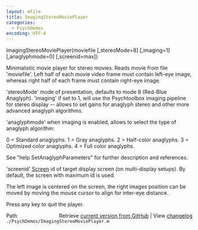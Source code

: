 ```yaml
---
layout: mfile
title: ImagingStereoMoviePlayer
categories:
  - PsychDemos
encoding: UTF-8
---
```


ImagingStereoMoviePlayer\(moviefile \[,stereoMode=8\] \[,imaging=1\] \[,anaglyphmode=0\] \[,screenid=max\]\)

Minimalistic movie player for stereo movies. Reads movie from file
'moviefile'. Left half of each movie video frame must contain left-eye
image, whereas right half of each frame must contain right-eye image.

'stereoMode' mode of presentation, defaults to mode 8 \(Red-Blue
Anaglyph\). 'imaging' if set to 1, will use the Psychtoolbox imaging
pipeline for stereo display -- allows to set gains for anaglyph stereo
and other more advanced anaglyph algorithms.

'anaglyphmode' when imaging is enabled, allows to select the type of
anaglyph algorithm:

0 = Standard anaglyphs.
1 = Gray anaglyphs.
2 = Half-color anaglyphs.
3 = Optimized color anaglyphs.
4 = Full color anaglyphs.

See "help SetAnaglyphParameters" for further description and references.

'screenid' [Screen](/docs/Screen) id of target display screen \(on multi-display setups\).
By default, the screen with maximum id is used.

The left image is centered on the screen, the right images position can
be moved by moving the mouse cursor to align for inter-eye distance.

Press any key to quit the player.


<div class="code_header" style="text-align:right;">
  <span style="float:left;">Path&nbsp;&nbsp;</span> <span class="counter">Retrieve <a href=
  "https://raw.github.com/Psychtoolbox-3/Psychtoolbox-3/beta/./PsychDemos/ImagingStereoMoviePlayer.m">current version from GitHub</a> | View <a href=
  "https://github.com/Psychtoolbox-3/Psychtoolbox-3/commits/beta/./PsychDemos/ImagingStereoMoviePlayer.m">changelog</a></span>
</div>
<div class="code">
  <code>./PsychDemos/ImagingStereoMoviePlayer.m</code>
</div>
